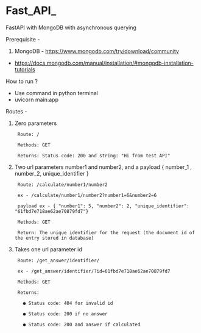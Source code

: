 # Fast_API_
FastAPI with MongoDB with asynchronous querying


Prerequisite -

1. MongoDB - https://www.mongodb.com/try/download/community
- https://docs.mongodb.com/manual/installation/#mongodb-installation-tutorials

How to run ?

- Use command in python terminal
- uvicorn main:app

Routes -
1. Zero parameters

        Route: /

        Methods: GET

        Returns: Status code: 200 and string: "Hi from test API"

2. Two url parameters number1 and number2, and a payload { number_1 , number_2, unique_identifier }

        Route: /calculate/number1/number2

        ex - /calculate/number1/number2?number1=6&number2=6

        payload ex - { "number1": 5, "number2": 2, "unique_identifier": "61fbd7e718ae62ae70879fd7"}

        Methods: GET

        Return: The unique identifier for the request (the document id of the entry stored in database)

3. Takes one url parameter id 

        Route: /get_answer/identifier/

        ex - /get_answer/identifier/?id=61fbd7e718ae62ae70879fd7

        Methods: GET

        Returns:

          ● Status code: 404 for invalid id

          ● Status code: 200 if no answer

          ● Status code: 200 and answer if calculated
